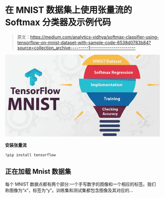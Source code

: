 # 在 MNIST 数据集上使用张量流的 Softmax 分类器及示例代码

> 原文：<https://medium.com/analytics-vidhya/softmax-classifier-using-tensorflow-on-mnist-dataset-with-sample-code-6538d0783b84?source=collection_archive---------1----------------------->

![](img/e5264bdb22924bcab6578dc9d1d4a25e.png)

**安装张量流**

```
!pip install tensorflow
```

## 正在加载 Mnist 数据集

每个 MNIST 数据点都有两个部分:一个手写数字的图像和一个相应的标签。我们称图像为“x”，标签为“y”。训练集和测试集都包含图像及其对应的…